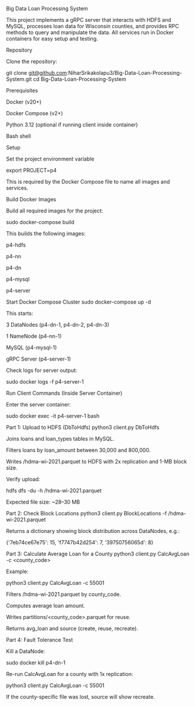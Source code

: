 Big Data Loan Processing System

This project implements a gRPC server that interacts with HDFS and MySQL, processes loan data for Wisconsin counties, and provides RPC methods to query and manipulate the data. All services run in Docker containers for easy setup and testing.

Repository

Clone the repository:

git clone git@github.com:NiharSrikakolapu3/Big-Data-Loan-Processing-System.git
cd Big-Data-Loan-Processing-System

Prerequisites

Docker (v20+)

Docker Compose (v2+)

Python 3.12 (optional if running client inside container)

Bash shell

Setup

Set the project environment variable

export PROJECT=p4


This is required by the Docker Compose file to name all images and services.

Build Docker Images

Build all required images for the project:

sudo docker-compose build


This builds the following images:

p4-hdfs

p4-nn

p4-dn

p4-mysql

p4-server

Start Docker Compose Cluster
sudo docker-compose up -d


This starts:

3 DataNodes (p4-dn-1, p4-dn-2, p4-dn-3)

1 NameNode (p4-nn-1)

MySQL (p4-mysql-1)

gRPC Server (p4-server-1)

Check logs for server output:

sudo docker logs -f p4-server-1

Run Client Commands (Inside Server Container)

Enter the server container:

sudo docker exec -it p4-server-1 bash

Part 1: Upload to HDFS (DbToHdfs)
python3 client.py DbToHdfs


Joins loans and loan_types tables in MySQL.

Filters loans by loan_amount between 30,000 and 800,000.

Writes /hdma-wi-2021.parquet to HDFS with 2x replication and 1-MB block size.

Verify upload:

hdfs dfs -du -h /hdma-wi-2021.parquet


Expected file size: ~28–30 MB

Part 2: Check Block Locations
python3 client.py BlockLocations -f /hdma-wi-2021.parquet


Returns a dictionary showing block distribution across DataNodes, e.g.:

{'7eb74ce67e75': 15, 'f7747b42d254': 7, '39750756065d': 8}

Part 3: Calculate Average Loan for a County
python3 client.py CalcAvgLoan -c <county_code>


Example:

python3 client.py CalcAvgLoan -c 55001


Filters /hdma-wi-2021.parquet by county_code.

Computes average loan amount.

Writes partitions/<county_code>.parquet for reuse.

Returns avg_loan and source (create, reuse, recreate).

Part 4: Fault Tolerance Test

Kill a DataNode:

sudo docker kill p4-dn-1


Re-run CalcAvgLoan for a county with 1x replication:

python3 client.py CalcAvgLoan -c 55001


If the county-specific file was lost, source will show recreate.
